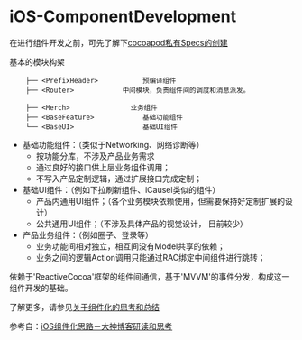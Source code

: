 # iOS-ComponentDevelopment

在进行组件开发之前，可先了解下[cocoapod私有Specs的创建](ProjectDirectory.md)

基本的模块构架

```
    ├── <PrefixHeader>           预编译组件
    ├── <Router>            中间模块，负责组件间的调度和消息派发。

    ├── <Merch>               业务组件
    ├── <BaseFeature>            基础功能组件
    └── <BaseUI>                 基础UI组件
```

<ul>
  <li>
    基础功能组件：（类似于Networking、网络诊断等）
    <ul>
      <li>
        按功能分库，不涉及产品业务需求
      </li>
      <li>
        通过良好的接口供上层业务组件调用；
      </li>
      <li>
        不写入产品定制逻辑，通过扩展接口完成定制；
      </li> 
   </ul>
  </li>
  
  <li>
    基础UI组件：（例如下拉刷新组件、iCausel类似的组件）
    <ul>
      <li>
        产品内通用UI组件；（各个业务模块依赖使用，但需要保持好定制扩展的设计）
      </li>
      <li>
        公共通用UI组件；（不涉及具体产品的视觉设计， 目前较少）
      </li>
   </ul>
  </li>

  <li>
    产品业务组件：（例如圈子、登录等）
    <ul>
      <li>
        业务功能间相对独立，相互间没有Model共享的依赖；
      </li>
      <li>
        业务之间的逻辑Action调用只能通过RAC绑定中间组件进行跳转；
      </li>
   </ul>
  </li>
</ul>

依赖于'ReactiveCocoa'框架的组件间通信，基于'MVVM'的事件分发，构成这一组件开发的基础。

了解更多，请参见[关于组件化的思考和总结](Other.md)

参考自：[iOS组件化思路－大神博客研读和思考](http://www.jianshu.com/p/afb9b52143d4)


